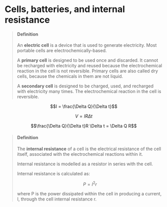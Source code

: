 <script type="text/javascript" async src="https://cdnjs.cloudflare.com/ajax/libs/mathjax/2.7.5/MathJax.js?config=TeX-MML-AM_CHTML"></script>
# Cells, batteries, and internal resistance

>#### Definition
>
>An **electric cell** is a device that is used to generate electricity. Most portable cells are electrochemically-based.
>
>A **primary cell** is designed to be used once and discarded. It cannot be recharged with electricity and reused because the electrochemical reaction in the cell is not reversible. Primary cells are also called dry cells, because the chemicals in them are not liquid.
>
>A **secondary cell** is designed to be charged, used, and recharged with electricity many times. The electrochemical reaction in the cell is reversible.



$$I = \frac{\Delta Q}{\Delta t}$$

$$V = IR \Delta t$$

$$\frac{\Delta Q}{\Delta t}R \Delta t = \Delta Q R$$



>#### Definition
>
>The **internal resistance** of a cell is the electrical resistance of the cell itself, associated with the electrochemical reactions within it.
>
>Internal resistance is modelled as a resistor in series with the cell.
>
>Internal resistance is calculated as:
>
>$$P = I^2 r$$
>
>where P is the power dissipated within the cell in producing a current, I, through the cell internal resistance r.




